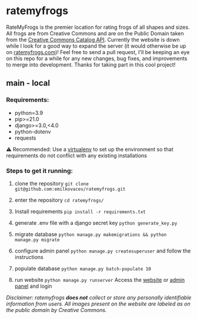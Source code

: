 # ratemyfrogs

RateMyFrogs is the premier location for rating frogs of all shapes and sizes. All frogs are from Creative Commons and are on the Public Domain taken from the [Creative Commons Catalog API](https://api.creativecommons.engineering/v1/). Currently the website is down while I look for a good way to expand the server (it would otherwise be up on [ratemyfrogs.com](https://www.ratemyfrogs.com))! Feel free to send a pull request, I'll be keeping an eye on this repo for a while for any new changes, bug fixes, and improvements to merge into development. Thanks for taking part in this cool project!

## main - local
### Requirements:
- python=3.9
- pip>=21.0
- django>=3.0,<4.0
- python-dotenv
- requests

⚠️ Recommended: Use a [virtualenv](https://docs.python.org/3/tutorial/venv.html) to set up the environment so that requirements do not conflict with any existing installations

### Steps to get it running:
1. clone the repository `git clone git@github.com:emilkovacev/ratemyfrogs.git`
2. enter the repository `cd ratemyfrogs/`
3. Install requirements `pip install -r requirements.txt`

3. generate .env file with a django secret key `python generate_key.py`
4. migrate database `python manage.py makemigrations && python manage.py migrate`
5. configure admin panel `python manage.py createsuperuser` and follow the instructions
6. populate database `python manage.py batch-populate 10`
7. run website `python manage.py runserver`
Access the [website](http://localhost:8000/) or [admin panel](http://localhost:8000/admin/) and login

*Disclaimer: ratemyfrogs **does not** collect or store any personally identifiable information from users. All images present on the website are labeled as on the public domain by Creative Commons.*
